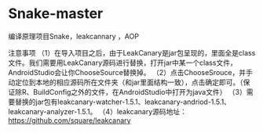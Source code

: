 # Snake-master
编译原理项目Snake，leakcannary ，AOP


注意事项
（1）在导入项目之后，由于LeakCanary是jar包呈现的，里面全是class文件。我们需要用LeakCanary源码进行替换，打开jar中某一个class文件，AndroidStudio会让你ChooseSource替换掉。
（2）点击ChooseSrouce，并手动定位到本地的相应源码所在文件夹（和jar里面结构一致），点击确定即可。（保证除R、BuildConfig之外的文件，在AndroidStudio中打开为java文件）
（3）需要替换的jar包有leakcanary-watcher-1.5.1、leakcanary-andriod-1.5.1、leakcanary-analyzer-1.5.1。
（4）leakcanary源码地址：https://github.com/square/leakcanary
